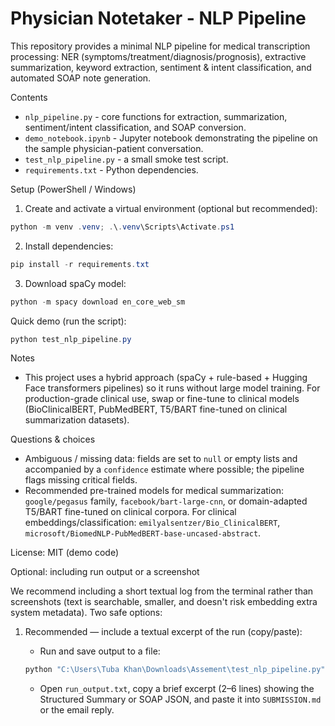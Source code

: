 # Physician Notetaker - NLP Pipeline

This repository provides a minimal NLP pipeline for medical transcription processing: NER (symptoms/treatment/diagnosis/prognosis), extractive summarization, keyword extraction, sentiment & intent classification, and automated SOAP note generation.

Contents
- `nlp_pipeline.py` - core functions for extraction, summarization, sentiment/intent classification, and SOAP conversion.
- `demo_notebook.ipynb` - Jupyter notebook demonstrating the pipeline on the sample physician-patient conversation.
- `test_nlp_pipeline.py` - a small smoke test script.
- `requirements.txt` - Python dependencies.

Setup (PowerShell / Windows)

1. Create and activate a virtual environment (optional but recommended):

```powershell
python -m venv .venv; .\.venv\Scripts\Activate.ps1
```

2. Install dependencies:

```powershell
pip install -r requirements.txt
```

3. Download spaCy model:

```powershell
python -m spacy download en_core_web_sm
```

Quick demo (run the script):

```powershell
python test_nlp_pipeline.py
```

Notes
- This project uses a hybrid approach (spaCy + rule-based + Hugging Face transformers pipelines) so it runs without large model training. For production-grade clinical use, swap or fine-tune to clinical models (BioClinicalBERT, PubMedBERT, T5/BART fine-tuned on clinical summarization datasets).

Questions & choices
- Ambiguous / missing data: fields are set to `null` or empty lists and accompanied by a `confidence` estimate where possible; the pipeline flags missing critical fields.
- Recommended pre-trained models for medical summarization: `google/pegasus` family, `facebook/bart-large-cnn`, or domain-adapted T5/BART fine-tuned on clinical corpora. For clinical embeddings/classification: `emilyalsentzer/Bio_ClinicalBERT`, `microsoft/BiomedNLP-PubMedBERT-base-uncased-abstract`.

License: MIT (demo code)

Optional: including run output or a screenshot

We recommend including a short textual log from the terminal rather than screenshots (text is searchable, smaller, and doesn't risk embedding extra system metadata). Two safe options:

1) Recommended — include a textual excerpt of the run (copy/paste):

	- Run and save output to a file:

	```powershell
	python "C:\Users\Tuba Khan\Downloads\Assement\test_nlp_pipeline.py" > run_output.txt 2>&1
	```

	- Open `run_output.txt`, copy a brief excerpt (2–6 lines) showing the Structured Summary or SOAP JSON, and paste it into `SUBMISSION.md` or the email reply.


